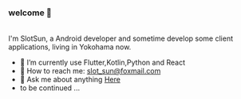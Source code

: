 ### welcome  🎉
</br>
I'm SlotSun, a Android developer and sometime develop some client applications, living in Yokohama now.

- 🔨 I’m currently use Flutter,Kotlin,Python and React
- 📮 How to reach me: slot_sun@foxmail.com
- 💬 Ask me about anything [Here](https://github.com/SlotSun/SlotSun/issues)
- to be continued ...
